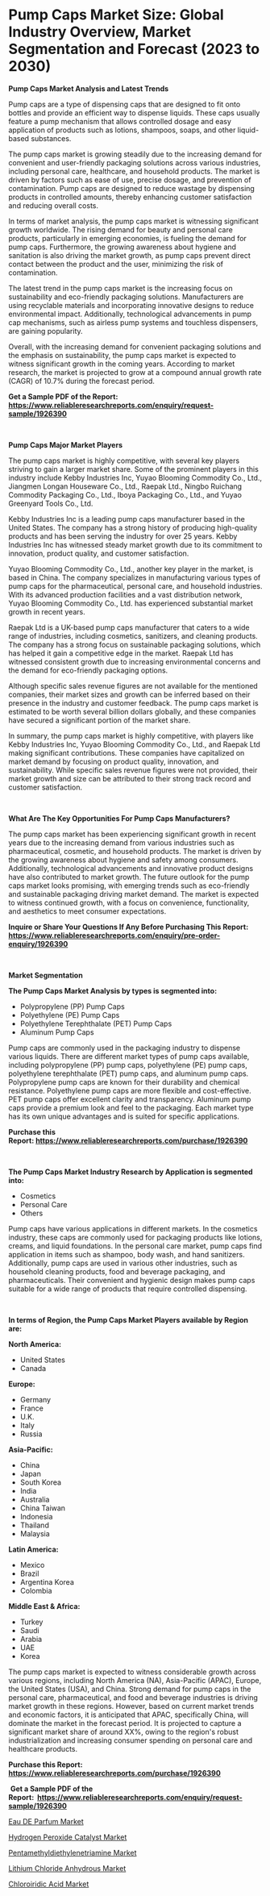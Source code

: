 <p><h1>Pump Caps Market Size: Global Industry Overview, Market Segmentation and Forecast (2023 to 2030)</h1></p><p><strong>Pump Caps Market Analysis and Latest Trends</strong></p>
<p><p>Pump caps are a type of dispensing caps that are designed to fit onto bottles and provide an efficient way to dispense liquids. These caps usually feature a pump mechanism that allows controlled dosage and easy application of products such as lotions, shampoos, soaps, and other liquid-based substances.</p><p>The pump caps market is growing steadily due to the increasing demand for convenient and user-friendly packaging solutions across various industries, including personal care, healthcare, and household products. The market is driven by factors such as ease of use, precise dosage, and prevention of contamination. Pump caps are designed to reduce wastage by dispensing products in controlled amounts, thereby enhancing customer satisfaction and reducing overall costs.</p><p>In terms of market analysis, the pump caps market is witnessing significant growth worldwide. The rising demand for beauty and personal care products, particularly in emerging economies, is fueling the demand for pump caps. Furthermore, the growing awareness about hygiene and sanitation is also driving the market growth, as pump caps prevent direct contact between the product and the user, minimizing the risk of contamination.</p><p>The latest trend in the pump caps market is the increasing focus on sustainability and eco-friendly packaging solutions. Manufacturers are using recyclable materials and incorporating innovative designs to reduce environmental impact. Additionally, technological advancements in pump cap mechanisms, such as airless pump systems and touchless dispensers, are gaining popularity.</p><p>Overall, with the increasing demand for convenient packaging solutions and the emphasis on sustainability, the pump caps market is expected to witness significant growth in the coming years. According to market research, the market is projected to grow at a compound annual growth rate (CAGR) of 10.7% during the forecast period.</p></p>
<p><strong>Get a Sample PDF of the Report:&nbsp; <a href="https://www.reliableresearchreports.com/enquiry/request-sample/1926390">https://www.reliableresearchreports.com/enquiry/request-sample/1926390</a></strong></p>
<p>&nbsp;</p>
<p><strong>Pump Caps Major Market Players</strong></p>
<p><p>The pump caps market is highly competitive, with several key players striving to gain a larger market share. Some of the prominent players in this industry include Kebby Industries Inc, Yuyao Blooming Commodity Co., Ltd., Jiangmen Longan Houseware Co., Ltd., Raepak Ltd., Ningbo Ruichang Commodity Packaging Co., Ltd., Iboya Packaging Co., Ltd., and Yuyao Greenyard Tools Co., Ltd.</p><p>Kebby Industries Inc is a leading pump caps manufacturer based in the United States. The company has a strong history of producing high-quality products and has been serving the industry for over 25 years. Kebby Industries Inc has witnessed steady market growth due to its commitment to innovation, product quality, and customer satisfaction.</p><p>Yuyao Blooming Commodity Co., Ltd., another key player in the market, is based in China. The company specializes in manufacturing various types of pump caps for the pharmaceutical, personal care, and household industries. With its advanced production facilities and a vast distribution network, Yuyao Blooming Commodity Co., Ltd. has experienced substantial market growth in recent years.</p><p>Raepak Ltd is a UK-based pump caps manufacturer that caters to a wide range of industries, including cosmetics, sanitizers, and cleaning products. The company has a strong focus on sustainable packaging solutions, which has helped it gain a competitive edge in the market. Raepak Ltd has witnessed consistent growth due to increasing environmental concerns and the demand for eco-friendly packaging options.</p><p>Although specific sales revenue figures are not available for the mentioned companies, their market sizes and growth can be inferred based on their presence in the industry and customer feedback. The pump caps market is estimated to be worth several billion dollars globally, and these companies have secured a significant portion of the market share.</p><p>In summary, the pump caps market is highly competitive, with players like Kebby Industries Inc, Yuyao Blooming Commodity Co., Ltd., and Raepak Ltd making significant contributions. These companies have capitalized on market demand by focusing on product quality, innovation, and sustainability. While specific sales revenue figures were not provided, their market growth and size can be attributed to their strong track record and customer satisfaction.</p></p>
<p>&nbsp;</p>
<p><strong>What Are The Key Opportunities For Pump Caps Manufacturers?</strong></p>
<p><p>The pump caps market has been experiencing significant growth in recent years due to the increasing demand from various industries such as pharmaceutical, cosmetic, and household products. The market is driven by the growing awareness about hygiene and safety among consumers. Additionally, technological advancements and innovative product designs have also contributed to market growth. The future outlook for the pump caps market looks promising, with emerging trends such as eco-friendly and sustainable packaging driving market demand. The market is expected to witness continued growth, with a focus on convenience, functionality, and aesthetics to meet consumer expectations.</p></p>
<p><strong>Inquire or Share Your Questions If Any Before Purchasing This Report: <a href="https://www.reliableresearchreports.com/enquiry/pre-order-enquiry/1926390">https://www.reliableresearchreports.com/enquiry/pre-order-enquiry/1926390</a></strong></p>
<p>&nbsp;</p>
<p><strong>Market Segmentation</strong></p>
<p><strong>The Pump Caps Market Analysis by types is segmented into:</strong></p>
<p><ul><li>Polypropylene (PP) Pump Caps</li><li>Polyethylene (PE) Pump Caps</li><li>Polyethylene Terephthalate (PET) Pump Caps</li><li>Aluminum Pump Caps</li></ul></p>
<p><p>Pump caps are commonly used in the packaging industry to dispense various liquids. There are different market types of pump caps available, including polypropylene (PP) pump caps, polyethylene (PE) pump caps, polyethylene terephthalate (PET) pump caps, and aluminum pump caps. Polypropylene pump caps are known for their durability and chemical resistance. Polyethylene pump caps are more flexible and cost-effective. PET pump caps offer excellent clarity and transparency. Aluminum pump caps provide a premium look and feel to the packaging. Each market type has its own unique advantages and is suited for specific applications.</p></p>
<p><strong>Purchase this Report:&nbsp;<a href="https://www.reliableresearchreports.com/purchase/1926390">https://www.reliableresearchreports.com/purchase/1926390</a></strong></p>
<p>&nbsp;</p>
<p><strong>The Pump Caps Market Industry Research by Application is segmented into:</strong></p>
<p><ul><li>Cosmetics</li><li>Personal Care</li><li>Others</li></ul></p>
<p><p>Pump caps have various applications in different markets. In the cosmetics industry, these caps are commonly used for packaging products like lotions, creams, and liquid foundations. In the personal care market, pump caps find application in items such as shampoo, body wash, and hand sanitizers. Additionally, pump caps are used in various other industries, such as household cleaning products, food and beverage packaging, and pharmaceuticals. Their convenient and hygienic design makes pump caps suitable for a wide range of products that require controlled dispensing.</p></p>
<p>&nbsp;</p>
<p><strong>In terms of Region, the Pump Caps Market Players available by Region are:</strong></p>
<p>
    <p> <strong> North America: </strong>
        <ul>
            <li>United States</li>
            <li>Canada</li>
        </ul>
        </p> 
    <p> <strong> Europe: </strong>
        <ul>
            <li>Germany</li>
            <li>France</li>
            <li>U.K.</li>
            <li>Italy</li>
            <li>Russia</li>
        </ul>
        </p> 
    <p> <strong> Asia-Pacific: </strong>
        <ul>
            <li>China</li>
            <li>Japan</li>
            <li>South Korea</li>
            <li>India</li>
            <li>Australia</li>
            <li>China Taiwan</li>
            <li>Indonesia</li>
            <li>Thailand</li>
            <li>Malaysia</li>
        </ul>
        </p> 
    <p> <strong> Latin America: </strong>
        <ul>
            <li>Mexico</li>
            <li>Brazil</li>
            <li>Argentina Korea</li>
            <li>Colombia</li>
        </ul>
        </p> 
    <p> <strong> Middle East & Africa: </strong>
        <ul>
            <li>Turkey</li>
            <li>Saudi</li>
            <li>Arabia</li>
            <li>UAE</li>
            <li>Korea</li>
        </ul>
    </p>
    </p>
<p><p>The pump caps market is expected to witness considerable growth across various regions, including North America (NA), Asia-Pacific (APAC), Europe, the United States (USA), and China. Strong demand for pump caps in the personal care, pharmaceutical, and food and beverage industries is driving market growth in these regions. However, based on current market trends and economic factors, it is anticipated that APAC, specifically China, will dominate the market in the forecast period. It is projected to capture a significant market share of around XX%, owing to the region's robust industrialization and increasing consumer spending on personal care and healthcare products.</p></p>
<p><strong>Purchase this Report: <a href="https://www.reliableresearchreports.com/purchase/1926390">https://www.reliableresearchreports.com/purchase/1926390</a></strong></p>
<p>&nbsp;<strong>Get a Sample PDF of the Report:&nbsp;&nbsp;<a href="https://www.reliableresearchreports.com/enquiry/request-sample/1926390">https://www.reliableresearchreports.com/enquiry/request-sample/1926390</a></strong></p>
<p><strong></strong></p>
<p><p><a href="https://medium.com/@ishankishanrp23/eau-de-parfum-market-size-and-market-trends-complete-industry-overview-2023-to-2030-de4fffb07720">Eau DE Parfum Market</a></p><p><a href="https://medium.com/@kartik.reportprime/hydrogen-peroxide-catalyst-market-analysis-its-cagr-market-segmentation-and-global-industry-94d30d2e2680">Hydrogen Peroxide Catalyst Market</a></p><p><a href="https://medium.com/@smriti.reportprime/pentamethyldiethylenetriamine-market-analysis-its-cagr-market-segmentation-and-global-industry-3041b0867c8f">Pentamethyldiethylenetriamine Market</a></p><p><a href="https://medium.com/@subhamgillrp23/lithium-chloride-anhydrous-market-size-cagr-trends-2024-2030-823de342585f">Lithium Chloride Anhydrous Market</a></p><p><a href="https://medium.com/@yuvicharp23/chloroiridic-acid-market-exploring-market-share-market-trends-and-future-growth-13509bd40ba9">Chloroiridic Acid Market</a></p></p>